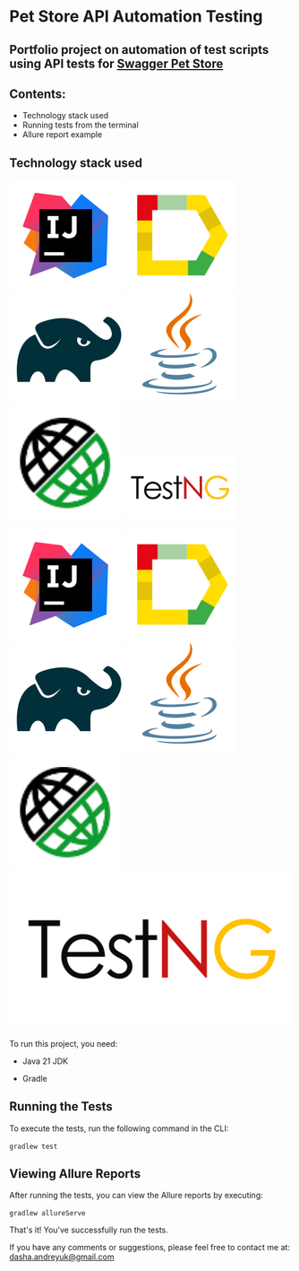 # Pet Store API Automation Testing

## Portfolio project on automation of test scripts using API tests for [Swagger Pet Store](https://petstore.swagger.io/#/)

## Contents:
- Technology stack used
- Running tests from the terminal
- Allure report example

## Technology stack used

<img src="images/Intelij_IDEA.svg" alt="IDEA" width="200"/>
<img src="images/Allure_Report.svg" alt="Allure_Report" width="200"/>
<img src="images/Gradle.svg" alt="Gradle" width="200"/>
<img src="images/Java.svg" alt="Java" width="200"/>
<img src="images/RestAssured.svg" alt="RestAssured" width="200"/>
<img src="images/testng.png" alt="testng" width="200"/>

![IDEA](images/Intelij_IDEA.svg)
![Allure_Report](images/Allure_Report.svg)
![Gradle](images/Gradle.svg)
![Java](images/Java.svg)
![RestAssured](images/RestAssured.svg)
![testng](images/testng.png)



To run this project, you need:

* Java 21 JDK

* Gradle

## Running the Tests

To execute the tests, run the following command in the CLI:

`gradlew test`

## Viewing Allure Reports

After running the tests, you can view the Allure reports by executing: 

`gradlew allureServe` 

That's it! You've successfully run the tests.

If you have any comments or suggestions, please feel free to contact me at: [dasha.andreyuk@gmail.com](dasha.andreyuk@gmail.com)
